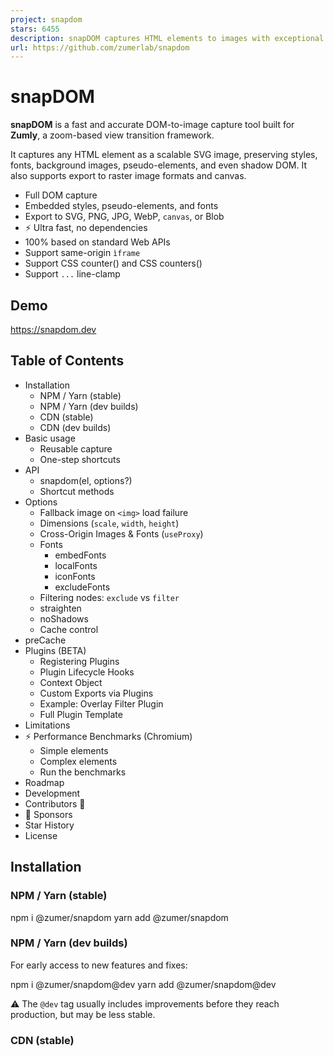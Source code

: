 ```yaml
---
project: snapdom
stars: 6455
description: snapDOM captures HTML elements to images with exceptional speed and accuracy.
url: https://github.com/zumerlab/snapdom
---
```


snapDOM
=======

**snapDOM** is a fast and accurate DOM-to-image capture tool built for **Zumly**, a zoom-based view transition framework.

It captures any HTML element as a scalable SVG image, preserving styles, fonts, background images, pseudo-elements, and even shadow DOM. It also supports export to raster image formats and canvas.

-   Full DOM capture
-   Embedded styles, pseudo-elements, and fonts
-   Export to SVG, PNG, JPG, WebP, `canvas`, or Blob
-   ⚡ Ultra fast, no dependencies
-   100% based on standard Web APIs
-   Support same-origin `ìframe`
-   Support CSS counter() and CSS counters()
-   Support `...` line-clamp

Demo
----

https://snapdom.dev

Table of Contents
-----------------

-   Installation
    -   NPM / Yarn (stable)
    -   NPM / Yarn (dev builds)
    -   CDN (stable)
    -   CDN (dev builds)
-   Basic usage
    -   Reusable capture
    -   One-step shortcuts
-   API
    -   snapdom(el, options?)
    -   Shortcut methods
-   Options
    -   Fallback image on `<img>` load failure
    -   Dimensions (`scale`, `width`, `height`)
    -   Cross-Origin Images & Fonts (`useProxy`)
    -   Fonts
        -   embedFonts
        -   localFonts
        -   iconFonts
        -   excludeFonts
    -   Filtering nodes: `exclude` vs `filter`
    -   straighten
    -   noShadows
    -   Cache control
-   preCache
-   Plugins (BETA)
    -   Registering Plugins
    -   Plugin Lifecycle Hooks
    -   Context Object
    -   Custom Exports via Plugins
    -   Example: Overlay Filter Plugin
    -   Full Plugin Template
-   Limitations
-   ⚡ Performance Benchmarks (Chromium)
    -   Simple elements
    -   Complex elements
    -   Run the benchmarks
-   Roadmap
-   Development
-   Contributors 🙌
-   💖 Sponsors
-   Star History
-   License

Installation
------------

### NPM / Yarn (stable)

npm i @zumer/snapdom
yarn add @zumer/snapdom

### NPM / Yarn (dev builds)

For early access to new features and fixes:

npm i @zumer/snapdom@dev
yarn add @zumer/snapdom@dev

⚠️ The `@dev` tag usually includes improvements before they reach production, but may be less stable.

### CDN (stable)

<!-- Minified UMD build -->
<script src\="https://unpkg.com/@zumer/snapdom/dist/snapdom.min.js"\></script\>

<!-- ES Module build -->
<script type\="module"\>
  import { snapdom } from "https://unpkg.com/@zumer/snapdom/dist/snapdom.mjs";
</script\>

### CDN (dev builds)

<!-- Minified UMD build (dev) -->
<script src\="https://unpkg.com/@zumer/snapdom@dev/dist/snapdom.min.js"\></script\>

<!-- ES Module build (dev) -->
<script type\="module"\>
  import { snapdom } from "https://unpkg.com/@zumer/snapdom@dev/dist/snapdom.mjs";
</script\>

Basic usage
-----------

### Reusable capture

const el \= document.querySelector('#target');
const result \= await snapdom(el);

const img \= await result.toPng();
document.body.appendChild(img);

await result.download({ format: 'jpg', filename: 'my-capture' });

### One-step shortcuts

const el \= document.querySelector('#target');
const png \= await snapdom.toPng(el);
document.body.appendChild(png);

const blob \= await snapdom.toBlob(el);

API
---

### `snapdom(el, options?)`

Returns an object with reusable export methods:

{
  url: string;
  toRaw(): string;
  toImg(): Promise<HTMLImageElement\>; // deprecated 
  toSvg(): Promise<HTMLImageElement\>;
  toCanvas(): Promise<HTMLCanvasElement\>;
  toBlob(options?): Promise<Blob\>;
  toPng(options?): Promise<HTMLImageElement\>;
  toJpg(options?): Promise<HTMLImageElement\>;
  toWebp(options?): Promise<HTMLImageElement\>;
  download(options?): Promise<void\>;
}

### Shortcut methods

Method

Description

`snapdom.toImg(el, options?)`

Returns an SVG `HTMLImageElement` (deprecated)

`snapdom.toSvg(el, options?)`

Returns an SVG `HTMLImageElement`

`snapdom.toCanvas(el, options?)`

Returns a `Canvas`

`snapdom.toBlob(el, options?)`

Returns an SVG or raster `Blob`

`snapdom.toPng(el, options?)`

Returns a PNG image

`snapdom.toJpg(el, options?)`

Returns a JPG image

`snapdom.toWebp(el, options?)`

Returns a WebP image

`snapdom.download(el, options?)`

Triggers a download

Options
-------

> ✅ **Note:** Style compression is now always on internally. The `compress` option has been removed.

All capture methods accept an `options` object:

Option

Type

Default

Description

`fast`

boolean

`true`

Skips small idle delays for faster results

`embedFonts`

boolean

`false`

Inlines non-icon fonts (icon fonts always on)

`localFonts`

array

`[]`

Local fonts `{ family, src, weight?, style? }`

`iconFonts`

string|RegExp|Array

`[]`

Extra icon font matchers

`excludeFonts`

object

`{}`

Exclude families/domains/subsets during embedding

`scale`

number

`1`

Output scale multiplier

`dpr`

number

`devicePixelRatio`

Device pixel ratio

`width`

number

\-

Output width

`height`

number

\-

Output height

`backgroundColor`

string

`"#fff"`

Fallback color for JPG/WebP

`quality`

number

`1`

Quality for JPG/WebP (0 to 1)

`useProxy`

string

`''`

Proxy base for CORS fallbacks

`type`

string

`svg`

Default Blob type (`svg`|`png`|`jpg`|`webp`)

`exclude`

string\[\]

\-

CSS selectors to exclude

`excludeMode`

`"hide"`|`"remove"`

`"hide"`

How `exclude` is applied

`filter`

function

\-

Custom predicate `(el) => boolean`

`filterMode`

`"hide"`|`"remove"`

`"hide"`

How `filter` is applied

`cache`

string

`"soft"`

`disabled` | `soft` | `auto` | `full`

`placeholders`

boolean

`true`

Show placeholders for images/CORS iframes

`fallbackURL`

string | function

\-

Fallback image for `<img>` load failure

`straighten`

boolean

`false`

Straightens the root: removes `translate/rotate` but preserves `scale/skew`, producing a flat, reusable capture

`noShadows`

boolean

`false`

Do not expand the root’s bounding box for shadows/blur/outline, and strip those visual effects from the cloned root

### Fallback image on `<img>` load failure

Provide a default image for failed `<img>` loads. You can pass a fixed URL or a callback that receives measured dimensions and returns a URL (handy to generate dynamic placeholders).

// 1) Fixed URL fallback
await snapdom.toSvg(element, {
  fallbackURL: '/images/fallback.png'
});

// 2) Dynamic placeholder via callback
await snapdom.toSvg(element, {
  fallbackURL: ({ width: 300, height: 150 }) \=>
    \`https://placehold.co/${width}x${height}\`
});

// 3) With proxy (if your fallback host has no CORS)
await snapdom.toSvg(element, {
  fallbackURL: ({ width \= 300, height \= 150 }) \=>
    \`https://dummyimage.com/${width}x${height}/cccccc/666.png&text=img\`,
  useProxy: 'https://proxy.corsfix.com/?'
});

Notes:

-   If the fallback image also fails to load, snapDOM replaces the `<img>` with a placeholder block preserving width/height.
-   Width/height used by the callback are gathered from the original element (dataset, style/attrs, etc.) when available.

### Dimensions (`scale`, `width`, `height`)

-   If `scale` is provided, it **takes precedence** over `width`/`height`.
-   If only `width` is provided, height scales proportionally (and vice versa).
-   Providing both `width` and `height` forces an exact size (may distort).

### Cross-Origin Images & Fonts (`useProxy`)

By default snapDOM tries `crossOrigin="anonymous"` (or `use-credentials` for same-origin). If an asset is CORS-blocked, you can set `useProxy` to a prefix URL that forwards the actual `src`:

await snapdom.toPng(el, {
  useProxy: 'https://proxy.corsfix.com/?' // Note: Any cors proxy could be used 'https://proxy.corsfix.com/?'
});

-   The proxy is only used as a **fallback**; same-origin and CORS-enabled assets skip it.

### Fonts

#### `embedFonts`

When `true`, snapDOM embeds **non-icon** `@font-face` rules detected as used within the captured subtree. Icon fonts (Font Awesome, Material Icons, etc.) are embedded **always**.

#### `localFonts`

If you serve fonts yourself or have data URLs, you can declare them here to avoid extra CSS discovery:

await snapdom.toPng(el, {
  embedFonts: true,
  localFonts: \[
    { family: 'Inter', src: '/fonts/Inter-Variable.woff2', weight: 400, style: 'normal' },
    { family: 'Inter', src: '/fonts/Inter-Italic.woff2', style: 'italic' }
  \]
});

#### `iconFonts`

Add custom icon families (names or regex matchers). Useful for private icon sets:

await snapdom.toPng(el, {
  iconFonts: \['MyIcons', /^(Remix|Feather) Icons?$/i\]
});

#### `excludeFonts`

Skip specific non-icon fonts to speed up capture or avoid unnecessary downloads.

await snapdom.toPng(el, {
  embedFonts: true,
  excludeFonts: {
    families: \['Noto Serif', 'SomeHeavyFont'\],     // skip by family name
    domains: \['fonts.gstatic.com', 'cdn.example'\], // skip by source host
    subsets: \['cyrillic-ext'\]                      // skip by unicode-range subset tag
  }
});

_Notes_

-   `excludeFonts` only applies to **non-icon** fonts. Icon fonts are always embedded.
-   Matching is case-insensitive for `families`. Hosts are matched by substring against the resolved URL.

#### Filtering nodes: `exclude` vs `filter`

-   `exclude`: remove by **selector**.
-   `excludeMode`: `hide` applies `visibility:hidden` CSS rule on excluded nodes and the layout remains as the original. `remove` do not clone excluded nodes at all.
-   `filter`: advanced predicate per element (return `false` to drop).
-   `filterMode`: `hide` applies `visibility:hidden` CSS rule on filtered nodes and the layout remains as the original. `remove` do not clone filtered nodes at all.

**Example: filter out elements with `display:none`:**

/\*\*
 \* Example filter: skip elements with display:none
 \* @param {Element} el
 \* @returns {boolean} true = keep, false = exclude
 \*/
function filterHidden(el) {
  const cs \= window.getComputedStyle(el);
  if (cs.display \=== 'none') return false;
  return true;
}

await snapdom.toPng(document.body, { filter: filterHidden });

**Example with `exclude`:** remove banners or tooltips by selector

await snapdom.toPng(el, {
  exclude: \['.cookie-banner', '.tooltip', '\[data-test="debug"\]'\]
});

### Straighten

When capturing rotated or translated elements, you may want to **straighten** the root so the snapshot can be reused in another layout without inheriting those transforms.

-   **`straighten: true`**  
    Straightens the cloned root: **removes `translate` and `rotate`** but **keeps `scale/skew`** to preserve proportions.  
    The output is **flat, upright, and ready** to embed elsewhere.

### noShadows

-   **`noShadows: true`**  
    Prevents expanding the bounding box for shadows, blur, or outline on the root, and also strips `box-shadow`, `text-shadow`, `filter: blur()/drop-shadow()`, and `outline` from the cloned root.

> 💡 **Tip:** Using both (`straighten` + `noShadows`) produces a strict, minimal bounding box with no visual bleed.

**Example**

// Straighten and remove shadow bleed
await snapdom.toSvg(el, { straighten: true, noShadows: true });

Cache control
-------------

SnapDOM maintains internal caches for images, backgrounds, resources, styles, and fonts. You can control how they are cleared between captures using the `cache` option:

Mode

Description

`"disabled"`

No cache

`"soft"`

Clears session caches (`styleMap`, `nodeMap`, `styleCache`) _(default)_

`"auto"`

Minimal cleanup: only clears transient maps

`"full"`

Keeps all caches (nothing is cleared, maximum performance)

**Examples:**

// Use minimal but fast cache
await snapdom.toPng(el, { cache: 'auto' });

// Keep everything in memory between captures
await snapdom.toPng(el, { cache: 'full' });

// Force a full cleanup on every capture
await snapdom.toPng(el, { cache: 'disabled' });

`preCache()` – Optional helper
------------------------------

Preloads external resources to avoid first-capture stalls (helpful for big/complex trees).

import { preCache } from '@zumer/snapdom';

await preCache({
  root: document.body,
  embedFonts: true,
  localFonts: \[{ family: 'Inter', src: '/fonts/Inter.woff2', weight: 400 }\],
  useProxy: 'https://proxy.corsfix.com/?'
});

Plugins (BETA)
--------------

SnapDOM includes a lightweight **plugin system** that allows you to extend or override behavior at any stage of the capture and export process — without touching the core library.

A plugin is a simple object with a unique `name` and one or more lifecycle **hooks**. Hooks can be synchronous or `async`, and they receive a shared **`context`** object.

### Registering Plugins

**Global registration** (applies to all captures):

import { snapdom } from '@zumer/snapdom';

// You can register instances, factories, or \[factory, options\]
snapdom.plugins(
  myPluginInstance,
  \[myPluginFactory, { optionA: true }\],
  { plugin: anotherFactory, options: { level: 2 } }
);

**Per-capture registration** (only for that specific call):

const out \= await snapdom(element, {
  plugins: \[
    \[overlayFilterPlugin, { color: 'rgba(0,0,0,0.25)' }\],
    \[myFullPlugin, { providePdf: true }\]
  \]
});

-   **Execution order = registration order** (first registered, first executed).
-   **Per-capture plugins** run **before** global ones.
-   Duplicates are automatically skipped by `name`; a per-capture plugin with the same `name` overrides its global version.

### Plugin Lifecycle Hooks

Hook

Purpose

`beforeSnap(context)`

Before any clone/style work. Ideal for adjusting global capture options.

`beforeClone(context)`

Before DOM cloning. Can modify live DOM (use carefully).

`afterClone(context)`

After the element subtree has been cloned. Safe to modify styles in the cloned tree.

`beforeRender(context)`

Right before SVG/dataURL serialization.

`afterRender(context)`

After serialization (you can inspect `context.svgString` or `context.dataURL`).

`beforeExport(context)`

Before each export call (`toPng`, `toSvg`, etc.).

`afterExport(context, result)`

After each export call — can transform the returned result.

`afterSnap(context)`

Runs **once**, after the **first export** finishes. Perfect for cleanup.

`defineExports(context)`

Returns a map of **custom exporters**, e.g. `{ pdf: async (ctx, opts) => Blob }`.

> Returned values from `afterExport` are chained to the next plugin (transform pipeline).

### Context Object

Every hook receives a single `context` object that contains normalized capture state:

-   **Input & options:** `element`, `debug`, `fast`, `scale`, `dpr`, `width`, `height`, `backgroundColor`, `quality`, `useProxy`, `cache`, `straighten`, `noShadows`, `embedFonts`, `localFonts`, `iconFonts`, `excludeFonts`, `exclude`, `excludeMode`, `filter`, `filterMode`, `fallbackURL`.
    
-   **Intermediate values (depending on stage):** `clone`, `classCSS`, `styleCache`, `fontsCSS`, `baseCSS`, `svgString`, `dataURL`.
    
-   **During export:** `context.export = { type, options, url }` where `type` is the exporter name (`"png"`, `"jpeg"`, `"svg"`, `"blob"`, etc.), and `url` is the serialized SVG base.
    

> You may safely modify `context` (e.g., override `backgroundColor` or `quality`) — but do so early (`beforeSnap`) for global effects or in `beforeExport` for single-export changes.

Custom Exports via Plugins
--------------------------

Plugins can add new exports using `defineExports(context)`. For each export key you return (e.g., `"pdf"`), SnapDOM automatically exposes a helper method named **`toPdf()`** on the capture result.

**Register the plugin (global or per capture):**

import { snapdom } from '@zumer/snapdom';

// global
snapdom.plugins(pdfExportPlugin());

// or per capture
const out \= await snapdom(element, { plugins: \[pdfExportPlugin()\] });

**Call the custom export:**

const out \= await snapdom(document.querySelector('#report'));

// because the plugin returns { pdf: async (ctx, opts) => ... }
const pdfBlob \= await out.toPdf({
  // exporter-specific options (width, height, quality, filename, etc.)
});

### Example: Overlay Filter Plugin

Adds a translucent overlay or color filter **only** to the captured clone (not your live DOM). Useful for highlighting or dimming sections before export.

/\*\*
 \* Ultra-simple overlay filter for SnapDOM (HTML-only).
 \* Inserts a full-size <div> overlay on the cloned root.
 \*
 \* @param {{ color?: string; blur?: number }} \[options\]
 \*   color: overlay color (rgba/hex/hsl). Default: 'rgba(0,0,0,0.25)'
 \*   blur: optional blur in px (default: 0)
 \*/
export function overlayFilterPlugin(options \= {}) {
  const color \= options.color ?? 'rgba(0,0,0,0.25)';
  const blur \= Math.max(0, options.blur ?? 0);

  return {
    name: 'overlay-filter',

    /\*\*
     \* Add a full-coverage overlay to the cloned HTML root.
     \* @param {any} context
     \*/
    async afterClone(context) {
      const root \= context.clone;
      if (!(root instanceof HTMLElement)) return; // HTML-only

      // Ensure containing block so absolute overlay anchors to the root
      if (getComputedStyle(root).position \=== 'static') {
        root.style.position \= 'relative';
      }

      const overlay \= document.createElement('div');
      overlay.style.position \= 'absolute';
      overlay.style.left \= '0';
      overlay.style.top \= '0';
      overlay.style.right \= '0';
      overlay.style.bottom \= '0';
      overlay.style.background \= color;
      overlay.style.pointerEvents \= 'none';
      if (blur) overlay.style.filter \= \`blur(${blur}px)\`;

      root.appendChild(overlay);
    }
  };
}

**Usage:**

import { snapdom } from '@zumer/snapdom';

// Global registration
snapdom.plugins(\[overlayFilterPlugin, { color: 'rgba(0,0,0,0.3)', blur: 2 }\]);

// Per-capture
const out \= await snapdom(document.querySelector('#card'), {
  plugins: \[\[overlayFilterPlugin, { color: 'rgba(255,200,0,0.15)' }\]\]
});

const png \= await out.toPng();
document.body.appendChild(png);

> The overlay is injected **only in the cloned tree**, never in your live DOM, ensuring perfect fidelity and zero flicker.

### Full Plugin Template

Use this as a starting point for custom logic or exporters.

export function myPlugin(options \= {}) {
  return {
    /\*\* Unique name used for de-duplication/overrides \*/
    name: 'my-plugin',

    /\*\* Early adjustments before any clone/style work. \*/
    async beforeSnap(context) {},

    /\*\* Before subtree cloning (use sparingly if touching the live DOM). \*/
    async beforeClone(context) {},

    /\*\* After subtree cloning (safe to modify the cloned tree). \*/
    async afterClone(context) {},

    /\*\* Right before serialization (SVG/dataURL). \*/
    async beforeRender(context) {},

    /\*\* After serialization; inspect context.svgString/context.dataURL if needed. \*/
    async afterRender(context) {},

    /\*\* Before EACH export call (toPng/toSvg/toBlob/...). \*/
    async beforeExport(context) {},

    /\*\*
     \* After EACH export call.
     \* If you return a value, it becomes the result for the next plugin (chaining).
     \*/
    async afterExport(context, result) { return result; },

    /\*\*
     \* Define custom exporters (auto-added as helpers like out.toPdf()).
     \* Return a map { \[key: string\]: (ctx:any, opts:any) => Promise<any> }.
     \*/
    async defineExports(context) { return {}; },

    /\*\* Runs ONCE after the FIRST export finishes (cleanup). \*/
    async afterSnap(context) {}
  };
}

**Quick recap:**

-   Plugins can modify capture behavior (`beforeSnap`, `afterClone`, etc.).
-   You can inject visuals or transformations safely into the cloned tree.
-   New exporters defined in `defineExports()` automatically become helpers like `out.toPdf()`.
-   All hooks can be asynchronous, run in order, and share the same `context`.

Limitations
-----------

-   External images should be CORS-accessible (use `useProxy` option for handling CORS denied)
-   When WebP format is used on Safari, it will fallback to PNG rendering.
-   `@font-face` CSS rule is well supported, but if need to use JS `FontFace()`, see this workaround `#43`

Performance Benchmarks
----------------------

**Setup.** Vitest benchmarks on Chromium, repo tests. Hardware may affect results. Values are **average capture time (ms)** → lower is better.

### Simple elements

Scenario

SnapDOM current

SnapDOM v1.9.9

html2canvas

html-to-image

Small (200×100)

**0.5 ms**

0.8 ms

67.7 ms

3.1 ms

Modal (400×300)

**0.5 ms**

0.8 ms

75.5 ms

3.6 ms

Page View (1200×800)

**0.5 ms**

0.8 ms

114.2 ms

3.3 ms

Large Scroll (2000×1500)

**0.5 ms**

0.8 ms

186.3 ms

3.2 ms

Very Large (4000×2000)

**0.5 ms**

0.9 ms

425.9 ms

3.3 ms

### Complex elements

Scenario

SnapDOM current

SnapDOM v1.9.9

html2canvas

html-to-image

Small (200×100)

**1.6 ms**

3.3 ms

68.0 ms

14.3 ms

Modal (400×300)

**2.9 ms**

6.8 ms

87.5 ms

34.8 ms

Page View (1200×800)

**17.5 ms**

50.2 ms

178.0 ms

429.0 ms

Large Scroll (2000×1500)

**54.0 ms**

201.8 ms

735.2 ms

984.2 ms

Very Large (4000×2000)

**171.4 ms**

453.7 ms

1,800.4 ms

2,611.9 ms

### Run the benchmarks

git clone https://github.com/zumerlab/snapdom.git
cd snapdom
npm install
npm run test:benchmark

Roadmap
-------

Planned improvements for future versions of SnapDOM:

-   **Implement plugin system** SnapDOM will support external plugins to extend or override internal behavior (e.g. custom node transformers, exporters, or filters).
    
-   **Refactor to modular architecture** Internal logic will be split into smaller, focused modules to improve maintainability and code reuse.
    
-   **Decouple internal logic from global options** Functions will be redesigned to avoid relying directly on `options`. A centralized capture context will improve clarity, autonomy, and testability. See `next` branch
    
-   **Expose cache control** Users will be able to manually clear image and font caches or configure their own caching strategies.
    
-   **Auto font preloading** Required fonts will be automatically detected and preloaded before capture, reducing the need for manual `preCache()` calls.
    
-   **Document plugin development** A full guide will be provided for creating and registering custom SnapDOM plugins.
    
-   **Make export utilities tree-shakeable** Export functions like `toPng`, `toJpg`, `toBlob`, etc. will be restructured into independent modules to support tree shaking and minimal builds.
    

Have ideas or feature requests? Feel free to share suggestions or feedback in GitHub Discussions.

Development
-----------

To contribute or build snapDOM locally:

# Clone the repository
git clone https://github.com/zumerlab/snapdom.git
cd snapdom

# Switch to dev branch
git checkout dev

# Install dependencies
npm install

# Compile the library (ESM, CJS, and minified versions)
npm run compile

# Install playwright browsers (necessary for running tests)
npx playwright install

# Run tests
npm test

# Run Benchmarks
npm run test:benchmark

The main entry point is in `src/`, and output bundles are generated in the `dist/` folder.

For detailed contribution guidelines, please see CONTRIBUTING.

Contributors
------------

Sponsors
--------

Special thanks to @megaphonecolin, @sdraper69, @reynaldichernando and @gamma-app, for supporting this project!

If you'd like to support this project too, you can become a sponsor.

Star History
------------

License
-------

MIT © Zumerlab
